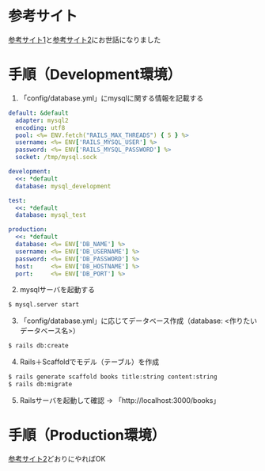 # 参考サイト
[参考サイト1](https://arrown-blog.com/rails-mysql/#scaffold)と[参考サイト2](http://ruby-rails.hatenadiary.com/entry/20150314/1426332751)にお世話になりました

# 手順（Development環境）
1. 「config/database.yml」にmysqlに関する情報を記載する

```yml
default: &default
  adapter: mysql2
  encoding: utf8
  pool: <%= ENV.fetch("RAILS_MAX_THREADS") { 5 } %>
  username: <%= ENV['RAILS_MYSQL_USER'] %>
  password: <%= ENV['RAILS_MYSQL_PASSWORD'] %>
  socket: /tmp/mysql.sock

development:
  <<: *default
  database: mysql_development

test:
  <<: *default
  database: mysql_test

production:
  <<: *default
  database: <%= ENV['DB_NAME'] %>
  username: <%= ENV['DB_USERNAME'] %>
  password: <%= ENV['DB_PASSWORD'] %>
  host:     <%= ENV['DB_HOSTNAME'] %>
  port:     <%= ENV['DB_PORT'] %>
```

2. mysqlサーバを起動する

```zsh
$ mysql.server start
```

3. 「config/database.yml」に応じてデータベース作成（database: <作りたいデータベース名>）

```zsh
$ rails db:create
```

4. Rails＋Scaffoldでモデル（テーブル）を作成

```zsh
$ rails generate scaffold books title:string content:string
$ rails db:migrate
```

5. Railsサーバを起動して確認 -> 「http://localhost:3000/books」


# 手順（Production環境）

[参考サイト2](http://ruby-rails.hatenadiary.com/entry/20150314/1426332751)どおりにやればOK